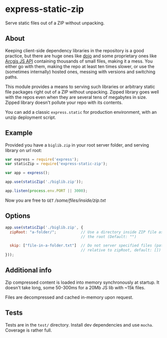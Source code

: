 express-static-zip
==================

Serve static files out of a ZIP without unpacking.

## About

  Keeping client-side dependency libraries in the repository is a good practice, but
  there are huge ones like [dojo](http://dojotoolkit.org) and some proprietary ones like
  [Arcgis JS API](http://js.arcgis.com) containing thousands of small files, making it a
  mess. You either go with them, making the repo at least ten times slower, or use the
  (sometimes internally) hosted ones, messing with versions and switching paths.
  
  This module provides a means to serving such libraries or arbitrary static file packages
  right out of a ZIP without unpacking. Zipped library goes well with the repos even when
  they are several tens of megabytes in size. Zipped library doesn't pollute your repo with 
  its contents.

  You can add a classic `express.static` for production environment, with an unzip deployment
  script.

## Example

  Provided you have a `biglib.zip` in your root server folder, and serving library on url root:

```js
var express = require('express');
var staticZip = require('express-static-zip');

var app = express();

app.use(staticZip('./biglib.zip'));

app.listen(process.env.PORT || 3000);
```

  Now you are free to `GET` _/some/files/inside/zip.txt_

## Options

```js
app.use(staticZip('./biglib.zip', {
  zipRoot: "a-folder/";           // Use a directory inside ZIP file as
                                  // the root (Default: "")

  skip: ["file-in-a-folder.txt"]  // Do not server specified files (paths
                                  // relative to zipRoot, default: [])
}));
```

## Additional info

  Zip compressed content is loaded into memory synchronously at startup. It doesn't take long, some
  50-300ms for a 20Mb JS lib with ~15k files.
  
  Files are decompressed and cached in-memory upon request.

## Tests

  Tests are in the `test/` directory. Install dev dependencies and use `mocha`. Coverage is rather full.
